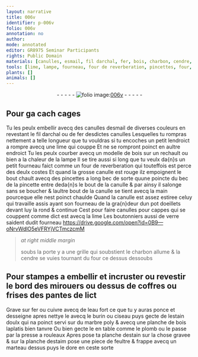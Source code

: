 ```yaml
---
layout: narrative
title: 006v
identifier: p-006v
folio: 006v
annotation: no
author:
mode: annotated
editor: GR8975 Seminar Participants
rights: Public Domain
materials: [canulles, esmail, fil darchal, fer, bois, charbon, cendre, cuivre, eau fort, estain, doulx, marbre, plomb, estaim, feultre]
tools: [lime, lampe, fourneau, four de reverberation, pincettes, four, burin, ciseau, presse a rouleaux, marteau]
plants: []
animals: []
---
```


<div class="folio" align="center">- - - - - <a href="http://gallica.bnf.fr/ark:/12148/btv1b10500001g/f18.image" target="_blank"><img src="https://cu-mkp.github.io/2017-workshop-edition/assets/photo-icon.png" alt="folio image: " style="display:inline-block; margin-bottom:-3px;"/>006v</a> - - - - - </div>    

## Pour ga cach cages

 
Tu les peulx embellir avecq des <span class="m">canulles</span> d<span class="m">esmail</span> de diverses couleurs en revestant le <span class="m">fil darchal</span> ou de <span class="m">fer</span> desdictes canulles Lesquelles tu rompras nettement a telle longueur que tu vouldras si tu encoches un petit lendroict a rompre avecq une <span class="tl">lime</span> qui couppe Et ne se rompront poinct en aultre endroict Tu les peulx courber avecq un modelle de <span class="m">bois</span> sur un rechault ou bien a la chaleur de la <span class="tl">lampe</span> Il se tire aussi si long que tu veulx da{n}s un petit <span class="tl">fourneau</span> faict comme un <span class="tl">four de reverberation</span> qui touteffois est perce des deulx costes Et quand la grosse canulle est rouge ilz empoignent le bout chault avecq des <span class="tl">pincettes</span> a long bec de sorte quune poincte du bec de la pincette entre deda{n}s le bout de la canulle & par ainsy il salonge sans se boucher & laultre bout de la canulle se tient avecq la main pourceque elle nest poinct chaulde Quand la canulle est assez estiree celuy qui travaille assis ayant son <span class="tl">fourneau</span> de la gra{n}deur dun pot doeillets devant luy la rond & continue Cest pour faire canulles pour cappes qui se couppent comme dict est avecq la <span class="tl">lime</span> Les <span class="pro">boutonniers aussi de verre</span> saident dudit <span class="tl">fourneau</span>
   https://drive.google.com/open?id=0B9—oNrvWdlO5eVFRYjVCTmczcmM  
> *at right middle margin*
> 
>   soubs la porte y a une grille qui soubstient le <span class="m">charbon</span> allume & la <span class="m">cendre</span> se vuies tournant du <span class="tl">four</span> ce dessus dessoubs
    

## Pour stampes a embellir et incruster ou revestir le bord des mirouers ou dessus de coffres ou frises des pantes de lict

 
Grave sur <span class="m">fer</span> ou <span class="m">cuivre</span> avecq de l<span class="m">eau fort</span> ce que tu y auras ponce et desseigne apres nettye le avecq le <span class="tl">burin</span> ou <span class="tl">ciseau</span> puys gecte de l<span class="m">estain</span> <span class="m">doulx</span> qui na poinct servi sur du <span class="m">marbre</span> poly & avecq une planche de <span class="m">bois</span> laplatis bien tanvre Ou bien gecte le en table comme le <span class="m">plomb</span> ou le passe par la <span class="tl">presse a rouleaux</span> Apres pose ta planche d<span class="m">estain</span> sur la chose gravee & sur la planche d<span class="m">estaim</span> pose une piece de <span class="m">feultre</span> & frappe avecq un <span class="tl">marteau</span> dessus puys le dore en ceste sorte
 